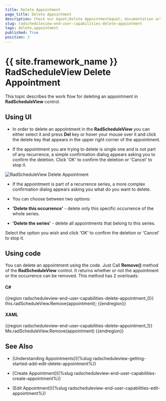 ```yaml
---
title: Delete Appointment
page_title: Delete Appointment
description: Check our &quot;Delete Appointment&quot; documentation article for the RadScheduleView {{ site.framework_name }} control.
slug: radscheduleview-end-user-capabilities-delete-appointment
tags: delete,appointment
published: True
position: 3
---
```


# {{ site.framework_name }} RadScheduleView Delete Appointment

This topic describes the work flow for deleting an appointment in __RadScheduleView__ control.

## Using UI

* In order to delete an appointment in the __RadScheduleView__ you can either select it and press __Del__ key or hover your mouse over it and click the delete key that appears in the upper right corner of the appointment.

* If the appointment you are trying to delete is single one and is not part of any recurrence, a simple confirmation dialog appears asking you to confirm the deletion. Click 'OK' to confirm the deletion or 'Cancel' to stop it.

![RadScheduleView Delete Appointment](images/radscheduleview_end_user_capabilities_delete_appointment_01.png)

* If the appointment is part of a recurrence series, a more complex confirmation dialog appears asking you what do you want to delete.

* You can choose between two options:

* __'Delete this occurrence'__ - delete only this specific occurrence of the whole series.

* __'Delete the series'__ - delete all appointments that belong to this series.

Select the option you wish and click 'OK' to confirm the deletion or 'Cancel' to stop it.

## Using code

You can delete an appointment using the code. Just Call __Remove()__ method of the __RadScheduleView__ control. It returns whether or not  the appointment or the occurrence can be removed. This method has 2 overloads:

#### __C#__

{{region radscheduleview-end-user-capabilities-delete-appointment_0}}
	this.radScheduleView.Remove(appointment);
{{endregion}}

#### __XAML__

{{region radscheduleview-end-user-capabilities-delete-appointment_1}}
	Me.radScheduleView.Remove(appointment)
{{endregion}}

## See Also

 * [Understanding Appointments]({%slug radscheduleview-getting-started-add-edit-delete-appointment%})

 * [Create Appointment]({%slug radscheduleview-end-user-capabilities-create-appointment%})

 * [Edit Appointment]({%slug radscheduleview-end-user-capabilities-edit-appointment%})
